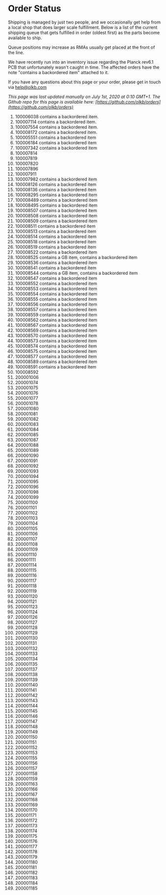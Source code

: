 # Order Status

Shipping is managed by just two people, and we occasionally get help from a local shop that does larger scale fulfillment. Below is a list of the current shipping queue that gets fulfilled in order (oldest first) as the parts become available to ship.

Queue positions may increase as RMAs usually get placed at the front of the line.

We have recently run into an inventory issue regarding the Planck rev6.1 PCB that unfortunately wasn't caught in time. The affected orders have the note "contains a backordered item" attached to it.

If you have any questions about this page or your order, please get in touch via help@olkb.com

*This page was last updated manually on July 1st, 2020 at 0:10 GMT+1. The Github repo for this page is available here: [https://github.com/olkb/orders](https://github.com/olkb/orders)*

 1. 100006038 contains a backordered item.
 2. 100007114 contains a backordered item.
 3. 100007554 contains a backordered item.
 4. 100008172 contains a backordered item.
 5. 100005551 contains a backordered item
 6. 100006184 contains a backordered item
 7. 100007342 contains a backordered item
 8. 100007814
 9. 100007819
 10. 100007820
 11. 100007896
 12. 100007911
 13. 100007982 contains a backordered item
 14. 100008126 contains a backordered item
 15. 100008136 contains a backordered item
 16. 100008295 contains a backordered item
 17. 100008489 contains a backordered item
 18. 100008495 contains a backordered item
 19. 100008507 contains a backordered item
 20. 100008508 contains a backordered item
 21. 100008509 contains a backordered item
 22. 100008511 contains a backordered item
 23. 100008513 contains a backordered item
 24. 100008514 contains a backordered item
 25. 100008518 contains a backordered item
 26. 100008519 contains a backordered item
 27. 100008522 contains a backordered item
 28. 100008525 contains a GB item, contains a backordered item
 29. 100008536 contains a backordered item
 30. 100008541 contains a backordered item
 31. 100008544 contains a GB item, contains a backordered item
 32. 100008547 contains a backordered item
 33. 100008552 contains a backordered item
 34. 100008553 contains a backordered item
 35. 100008554 contains a backordered item
 36. 100008555 contains a backordered item
 37. 100008556 contains a backordered item
 38. 100008557 contains a backordered item
 39. 100008559 contains a backordered item
 40. 100008562 contains a backordered item
 41. 100008567 contains a backordered item
 42. 100008569 contains a backordered item
 43. 100008570 contains a backordered item
 44. 100008573 contains a backordered item
 45. 100008574 contains a backordered item
 46. 100008575 contains a backordered item
 47. 100008577 contains a backordered item
 48. 100008589 contains a backordered item
 49. 100008591 contains a backordered item
 50. 100008592
 51. 200001006
 52. 200001074
 53. 200001075
 54. 200001076
 55. 200001077
 56. 200001078
 57. 200001080
 58. 200001081
 59. 200001082
 60. 200001083
 61. 200001084
 62. 200001085
 63. 200001087
 64. 200001088
 65. 200001089
 66. 200001090
 67. 200001091
 68. 200001092
 69. 200001093
 70. 200001094
 71. 200001095
 72. 200001096
 73. 200001098
 74. 200001099
 75. 200001100
 76. 200001101
 77. 200001102
 78. 200001103
 79. 200001104
 80. 200001105
 81. 200001106
 82. 200001107
 83. 200001108
 84. 200001109
 85. 200001110
 86. 200001111
 87. 200001114
 88. 200001115
 89. 200001116
 90. 200001117
 91. 200001118
 92. 200001119
 93. 200001120
 94. 200001121
 95. 200001123
 96. 200001124
 97. 200001126
 98. 200001127
 99. 200001128
 100. 200001129
 101. 200001130
 102. 200001131
 103. 200001132
 104. 200001133
 105. 200001134
 106. 200001135
 107. 200001137
 108. 200001138
 109. 200001139
 110. 200001140
 111. 200001141
 112. 200001142
 113. 200001143
 114. 200001144
 115. 200001145
 116. 200001146
 117. 200001147
 118. 200001148
 119. 200001149
 120. 200001150
 121. 200001151
 122. 200001152
 123. 200001153
 124. 200001155
 125. 200001156
 126. 200001157
 127. 200001158
 128. 200001159
 129. 200001163
 130. 200001166
 131. 200001167
 132. 200001168
 133. 200001169
 134. 200001170
 135. 200001171
 136. 200001172
 137. 200001173
 138. 200001174
 139. 200001175
 140. 200001176
 141. 200001177
 142. 200001178
 143. 200001179
 144. 200001180
 145. 200001181
 146. 200001182
 147. 200001183
 148. 200001184
 149. 200001185
